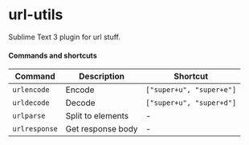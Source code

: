 # url-utils

Sublime Text 3 plugin for url stuff.

#### Commands and shortcuts

|Command|Description|Shortcut|
|---|---|---|
|`urlencode`|Encode|`["super+u", "super+e"]`|
|`urldecode`|Decode|`["super+u", "super+d"]`|
|`urlparse`|Split to elements|-|
|`urlresponse`|Get response body|-|


